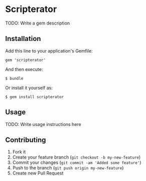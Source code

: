 # Scripterator

TODO: Write a gem description

## Installation

Add this line to your application's Gemfile:

    gem 'scripterator'

And then execute:

    $ bundle

Or install it yourself as:

    $ gem install scripterator

## Usage

TODO: Write usage instructions here

## Contributing

1. Fork it
2. Create your feature branch (`git checkout -b my-new-feature`)
3. Commit your changes (`git commit -am 'Added some feature'`)
4. Push to the branch (`git push origin my-new-feature`)
5. Create new Pull Request
